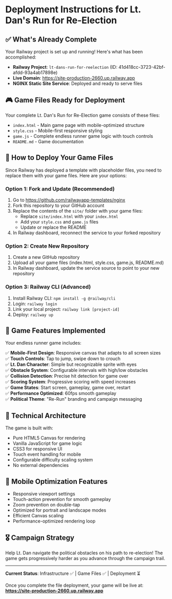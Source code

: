 # Deployment Instructions for Lt. Dan's Run for Re-Election

## ✅ What's Already Complete

Your Railway project is set up and running! Here's what has been accomplished:

- **Railway Project**: `lt-dans-run-for-reelection` (ID: 41d418cc-3723-42bf-afdd-93a4ab17898e)
- **Live Domain**: https://site-production-2660.up.railway.app
- **NGINX Static Site Service**: Deployed and ready to serve files

## 🎮 Game Files Ready for Deployment

Your complete Lt. Dan's Run for Re-Election game consists of these files:
- `index.html` - Main game page with mobile-optimized structure
- `style.css` - Mobile-first responsive styling 
- `game.js` - Complete endless runner game logic with touch controls
- `README.md` - Game documentation

## 🚀 How to Deploy Your Game Files

Since Railway has deployed a template with placeholder files, you need to replace them with your game files. Here are your options:

### Option 1: Fork and Update (Recommended)
1. Go to https://github.com/railwayapp-templates/nginx
2. Fork this repository to your GitHub account
3. Replace the contents of the `site/` folder with your game files:
   - Replace `site/index.html` with your `index.html`
   - Add your `style.css` and `game.js` files
   - Update or replace the README
4. In Railway dashboard, reconnect the service to your forked repository

### Option 2: Create New Repository
1. Create a new GitHub repository
2. Upload all your game files (index.html, style.css, game.js, README.md)
3. In Railway dashboard, update the service source to point to your new repository

### Option 3: Railway CLI (Advanced)
1. Install Railway CLI: `npm install -g @railway/cli`
2. Login: `railway login`
3. Link your local project: `railway link [project-id]`
4. Deploy: `railway up`

## 🎯 Game Features Implemented

Your endless runner game includes:

✅ **Mobile-First Design**: Responsive canvas that adapts to all screen sizes  
✅ **Touch Controls**: Tap to jump, swipe down to crouch  
✅ **Lt. Dan Character**: Simple but recognizable sprite with eyes  
✅ **Obstacle System**: Configurable intervals with high/low obstacles  
✅ **Collision Detection**: Precise hit detection for game over  
✅ **Scoring System**: Progressive scoring with speed increases  
✅ **Game States**: Start screen, gameplay, game over, restart  
✅ **Performance Optimized**: 60fps smooth gameplay  
✅ **Political Theme**: "Re-Run" branding and campaign messaging  

## 🔧 Technical Architecture

The game is built with:
- Pure HTML5 Canvas for rendering
- Vanilla JavaScript for game logic
- CSS3 for responsive UI
- Touch event handling for mobile
- Configurable difficulty scaling system
- No external dependencies

## 📱 Mobile Optimization Features

- Responsive viewport settings
- Touch-action prevention for smooth gameplay
- Zoom prevention on double-tap
- Optimized for portrait and landscape modes
- Efficient Canvas scaling
- Performance-optimized rendering loop

## 🎖️ Campaign Strategy

Help Lt. Dan navigate the political obstacles on his path to re-election! The game gets progressively harder as you advance through the campaign trail.

---

**Current Status**: Infrastructure ✅ | Game Files ✅ | Deployment ⏳

Once you complete the file deployment, your game will be live at: **https://site-production-2660.up.railway.app**

